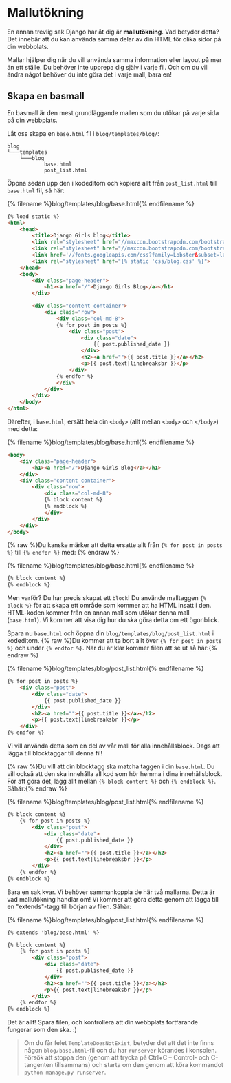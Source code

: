 # Mallutökning

En annan trevlig sak Django har åt dig är **mallutökning**. Vad betyder detta? Det innebär att du kan använda samma delar av din HTML för olika sidor på din webbplats.

Mallar hjälper dig när du vill använda samma information eller layout på mer än ett ställe. Du behöver inte upprepa dig själv i varje fil. Och om du vill ändra något behöver du inte göra det i varje mall, bara en!

## Skapa en basmall

En basmall är den mest grundläggande mallen som du utökar på varje sida på din webbplats.

Låt oss skapa en `base.html` fil i `blog/templates/blog/`:

    blog
    └───templates
        └───blog
                base.html
                post_list.html
    

Öppna sedan upp den i kodeditorn och kopiera allt från `post_list.html` till `base.html` fil, så här:

{% filename %}blog/templates/blog/base.html{% endfilename %}

```html
{% load static %}
<html>
    <head>
        <title>Django Girls blog</title>
        <link rel="stylesheet" href="//maxcdn.bootstrapcdn.com/bootstrap/3.2.0/css/bootstrap.min.css">
        <link rel="stylesheet" href="//maxcdn.bootstrapcdn.com/bootstrap/3.2.0/css/bootstrap-theme.min.css">
        <link href='//fonts.googleapis.com/css?family=Lobster&subset=latin,latin-ext' rel='stylesheet' type='text/css'>
        <link rel="stylesheet" href="{% static 'css/blog.css' %}">
    </head>
    <body>
        <div class="page-header">
            <h1><a href="/">Django Girls Blog</a></h1>
        </div>

        <div class="content container">
            <div class="row">
                <div class="col-md-8">
                {% for post in posts %}
                    <div class="post">
                        <div class="date">
                            {{ post.published_date }}
                        </div>
                        <h2><a href="">{{ post.title }}</a></h2>
                        <p>{{ post.text|linebreaksbr }}</p>
                    </div>
                {% endfor %}
                </div>
            </div>
        </div>
    </body>
</html>
```

Därefter, i `base.html`, ersätt hela din `<body>` (allt mellan `<body>` och `</body>`) med detta:

{% filename %}blog/templates/blog/base.html{% endfilename %}

```html
<body>
    <div class="page-header">
        <h1><a href="/">Django Girls Blog</a></h1>
    </div>
    <div class="content container">
        <div class="row">
            <div class="col-md-8">
            {% block content %}
            {% endblock %}
            </div>
        </div>
    </div>
</body>
```

{% raw %}Du kanske märker att detta ersatte allt från `{% for post in posts %}` till `{% endfor %}` med: {% endraw %}

{% filename %}blog/templates/blog/base.html{% endfilename %}

```html
{% block content %}
{% endblock %}
```

Men varför? Du har precis skapat ett `block`! Du använde malltaggen `{% block %}` för att skapa ett område som kommer att ha HTML insatt i den. HTML-koden kommer från en annan mall som utökar denna mall (`base.html`). Vi kommer att visa dig hur du ska göra detta om ett ögonblick.

Spara nu `base.html` och öppna din `blog/templates/blog/post_list.html` i kodeditorn. {% raw %}Du kommer att ta bort allt över `{% for post in posts %}` och under `{% endfor %}`. När du är klar kommer filen att se ut så här:{% endraw %}

{% filename %}blog/templates/blog/post_list.html{% endfilename %}

```html
{% for post in posts %}
    <div class="post">
        <div class="date">
            {{ post.published_date }}
        </div>
        <h2><a href="">{{ post.title }}</a></h2>
        <p>{{ post.text|linebreaksbr }}</p>
    </div>
{% endfor %}
```

Vi vill använda detta som en del av vår mall för alla innehållsblock. Dags att lägga till blocktaggar till denna fil!

{% raw %}Du vill att din blocktagg ska matcha taggen i din `base.html`. Du vill också att den ska innehålla all kod som hör hemma i dina innehållsblock. För att göra det, lägg allt mellan `{% block content %}` och `{% endblock %}`. Såhär:{% endraw %}

{% filename %}blog/templates/blog/post_list.html{% endfilename %}

```html
{% block content %}
    {% for post in posts %}
        <div class="post">
            <div class="date">
                {{ post.published_date }}
            </div>
            <h2><a href="">{{ post.title }}</a></h2>
            <p>{{ post.text|linebreaksbr }}</p>
        </div>
    {% endfor %}
{% endblock %}
```

Bara en sak kvar. Vi behöver sammankoppla de här två mallarna. Detta är vad mallutökning handlar om! Vi kommer att göra detta genom att lägga till en "extends"-tagg till början av filen. Såhär:

{% filename %}blog/templates/blog/post_list.html{% endfilename %}

```html
{% extends 'blog/base.html' %}

{% block content %}
    {% for post in posts %}
        <div class="post">
            <div class="date">
                {{ post.published_date }}
            </div>
            <h2><a href="">{{ post.title }}</a></h2>
            <p>{{ post.text|linebreaksbr }}</p>
        </div>
    {% endfor %}
{% endblock %}
```

Det är allt! Spara filen, och kontrollera att din webbplats fortfarande fungerar som den ska. :)

> Om du får felet `TemplateDoesNotExist`, betyder det att det inte finns någon `blog/base.html`-fil och du har `runserver` körandes i konsolen. Försök att stoppa den (genom att trycka på Ctrl+C – Control- och C-tangenten tillsammans) och starta om den genom att köra kommandot `python manage.py runserver`.